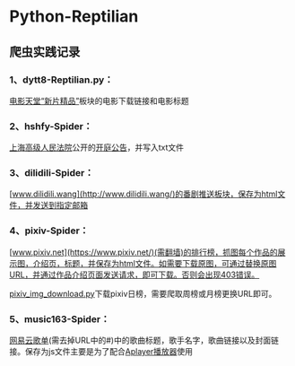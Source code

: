 # Python-Reptilian
## 爬虫实践记录


### 1、dytt8-Reptilian.py：
[电影天堂“新片精品”](http://www.dytt8.net/)板块的电影下载链接和电影标题
  
### 2、hshfy-Spider：
[上海高级人民法院](http://www.hshfy.sh.cn/shfy/gweb2017/index.html)公开的[开庭公告](http://www.hshfy.sh.cn/shfy/gweb2017/ktgg_search_content.jsp)，并写入txt文件
  
### 3、dilidili-Spider：
[www.dilidili.wang](http://www.dilidili.wang/)的番剧推送板块，保存为html文件，并发送到指定邮箱
  
### 4、pixiv-Spider：
[www.pixiv.net](https://www.pixiv.net/)(需翻墙)的排行榜，抓图每个作品的展示图，介绍页，标题，并保存为html文件。如需要下载原图，可通过替换原图URL，并通过作品介绍页面发送请求，即可下载。否则会出现403错误。
  
[pixiv_img_download.py](https://github.com/disabilites/Python-Spider/blob/master/pixiv-Spider/pixiv_img_download.py)下载pixiv日榜，需要爬取周榜或月榜更换URL即可。
  
### 5、music163-Spider：
[网易云歌单](http://music.163.com/discover/playlist)(需去掉URL中的#)中的歌曲标题，歌手名字，歌曲链接以及封面链接。保存为js文件主要是为了配合[Aplayer播放器](https://aplayer.js.org/#/zh-Hans/ )使用
